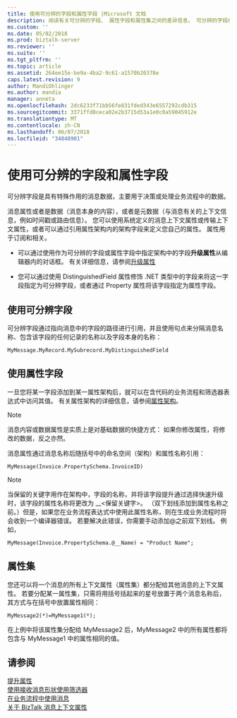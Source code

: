 ```yaml
---
title: 使用可分辨的字段和属性字段 |Microsoft 文档
description: 阅读有关可分辨的字段、 属性字段和属性集之间的差异信息。 可分辨的字段在消息字段中使用的路径，属性字段使用 messaage 名称的架构命名空间和属性集将一条消息 （属性集） 的上下文属性分配给 BizTalk Server 中的另一条消息的上下文属性
ms.custom: ''
ms.date: 05/02/2018
ms.prod: biztalk-server
ms.reviewer: ''
ms.suite: ''
ms.tgt_pltfrm: ''
ms.topic: article
ms.assetid: 264ee15e-be9a-4ba2-9c61-a1570b20378e
caps.latest.revision: 9
author: MandiOhlinger
ms.author: mandia
manager: anneta
ms.openlocfilehash: 2dc6233f71bb56fe831fded343e6557292cdb315
ms.sourcegitcommit: 3371ffd8ceca02e2b3715d53a1e0c0a59045912e
ms.translationtype: MT
ms.contentlocale: zh-CN
ms.lasthandoff: 06/07/2018
ms.locfileid: "34848901"
---
```

# <a name="using-distinguished-fields-and-property-fields"></a>使用可分辨的字段和属性字段
可分辨字段是具有特殊作用的消息数据，主要用于决策或处理业务流程中的数据。  
  
 消息属性或者是数据（消息本身的内容），或者是元数据（与消息有关的上下文信息，例如时间戳或路由信息）。 您可以使用系统定义的消息上下文属性或传输上下文属性，或者可以通过引用属性架构内的架构字段来定义您自己的属性。 属性用于订阅和相关。  
  
-   可以通过使用作为可分辨的字段或属性字段中指定架构中的字段**升级属性**从编辑器内的对话框。 有关详细信息，请参阅[升级属性](../core/promoting-properties.md)  
  
-   您可以通过使用 DistinguishedField 属性修饰 .NET 类型中的字段来将这一字段指定为可分辨字段，或者通过 Property 属性将该字段指定为属性字段。  
  
## <a name="using-distinguished-fields"></a>使用可分辨字段  
 可分辨字段通过指向消息中的字段的路径进行引用，并且使用句点来分隔消息名称、包含该字段的任何记录的名称以及字段本身的名称：  
  
```  
MyMessage.MyRecord.MySubrecord.MyDistinguishedField  
```  
  
## <a name="using-property-fields"></a>使用属性字段  
 一旦您将某一字段添加到某一属性架构后，就可以在含代码的业务流程和筛选器表达式中访问其值。 有关属性架构的详细信息，请参阅[属性架构](../core/property-schemas.md)。  
  
> [!NOTE]
>  消息内容或数据属性是实质上是对基础数据的快捷方式： 如果你修改属性，将修改的数据，反之亦然。  
  
 消息属性通过消息名称后随括号中的命名空间（架构）和属性名称引用：  
  
```  
MyMessage(Invoice.PropertySchema.InvoiceID)  
```  
  
> [!NOTE]
>  当保留的关键字用作在架构中，字段的名称，并将该字段提升通过选择快速升级时，该字段的属性名称将更改为 __\<保留关键字\>。 （双下划线添加到属性名称之前。）但是，如果您在业务流程表达式中使用此属性名称，则在生成业务流程时将会收到一个编译器错误。  若要解决此错误，你需要手动添加\@之前双下划线。 例如，  
>   
>  `MyMessage(Invoice.PropertySchema.@__Name) = "Product Name";`  
  
## <a name="property-sets"></a>属性集  
 您还可以将一个消息的所有上下文属性（属性集）都分配给其他消息的上下文属性。 若要分配某一属性集，只需将用括号括起来的星号放置于两个消息名称后，其方式与在括号中放置属性相同：  
  
```  
MyMessage2(*)=MyMessage1(*);  
```  
  
 在上例中将该属性集分配给 MyMessage2 后，MyMessage2 中的所有属性都将包含与 MyMessage1 中的属性相同的值。  
  
## <a name="see-also"></a>请参阅  
 [提升属性](../core/promoting-properties.md)   
 [使用接收消息形状使用筛选器](../core/using-filters-with-the-receive-message-shape.md)   
 [在业务流程中使用消息](../core/using-messages-in-orchestrations.md)   
 [关于 BizTalk 消息上下文属性](../core/about-biztalk-message-context-properties.md)
